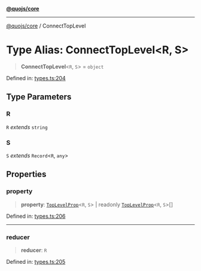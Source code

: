 [**@quojs/core**](../README.md)

***

[@quojs/core](../README.md) / ConnectTopLevel

# Type Alias: ConnectTopLevel\<R, S\>

> **ConnectTopLevel**\<`R`, `S`\> = `object`

Defined in: [types.ts:204](https://github.com/quojs/quojs/blob/77e60321cd9a639207281caa83e9258935b2bfc1/packages/core/src/types.ts#L204)

## Type Parameters

### R

`R` *extends* `string`

### S

`S` *extends* `Record`\<`R`, `any`\>

## Properties

### property

> **property**: [`TopLevelProp`](TopLevelProp.md)\<`R`, `S`\> \| readonly [`TopLevelProp`](TopLevelProp.md)\<`R`, `S`\>[]

Defined in: [types.ts:206](https://github.com/quojs/quojs/blob/77e60321cd9a639207281caa83e9258935b2bfc1/packages/core/src/types.ts#L206)

***

### reducer

> **reducer**: `R`

Defined in: [types.ts:205](https://github.com/quojs/quojs/blob/77e60321cd9a639207281caa83e9258935b2bfc1/packages/core/src/types.ts#L205)
